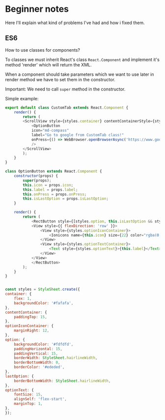 # Beginner notes

Here I'll explain what kind of problems I've had and how i fixed them.

## ES6

How to use classes for components?

To classes we must inherit React's class `React.Component` and implement it's method 'render' which will return the XML.

When a component should take parameters which we want to use later in render method we have to set them in the constructor.

Important: We need to call `super` method in the constructor.

Simple example:

```javascript
export default class CustomTab extends React.Component {
    render() {
        return (
        <ScrollView style={styles.container} contentContainerStyle={styles.contentContainer}>
            <OptionButton
            icon="md-compass"
            label="Go to google from CustomTab class!"
            onPress={() => WebBrowser.openBrowserAsync('https://www.google.com')}
            />
        </ScrollView>
        );
    }
}

class OptionButton extends React.Component {
    constructor(props) {
        super(props);
        this.icon = props.icon;
        this.label = props.label;
        this.onPress = props.onPress;
        this.isLastOption = props.isLastOption;
    }

    render() {
        return (
            <RectButton style={[styles.option, this.isLastOption && styles.lastOption]} onPress={this.onPress}>
            <View style={{ flexDirection: 'row' }}>
                <View style={styles.optionIconContainer}>
                    <Ionicons name={this.icon} size={22} color="rgba(0,0,0,0.5)" />
                </View>
                <View style={styles.optionTextContainer}>
                    <Text style={styles.optionText}>{this.label}</Text>
                </View>
            </View>
            </RectButton>
        );
    }
}


const styles = StyleSheet.create({
container: {
    flex: 1,
    backgroundColor: '#fafafa',
},
contentContainer: {
    paddingTop: 15,
},
optionIconContainer: {
    marginRight: 12,
},
option: {
    backgroundColor: '#fdfdfd',
    paddingHorizontal: 15,
    paddingVertical: 15,
    borderWidth: StyleSheet.hairlineWidth,
    borderBottomWidth: 0,
    borderColor: '#ededed',
},
lastOption: {
    borderBottomWidth: StyleSheet.hairlineWidth,
},
optionText: {
    fontSize: 15,
    alignSelf: 'flex-start',
    marginTop: 1,
},
});
```
